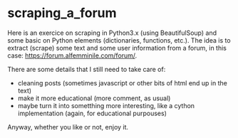 # scraping_a_forum

Here is an exercice on scraping in Python3.x (using BeautifulSoup) and some basic on Python elements (dictionaries, functions, etc.). The idea is to extract (scrape) some text and some user information from a forum, in this case: https://forum.alfemminile.com/forum/.

There are some details that I still need to take care of:
 - cleaning posts (sometimes javascript or other bits of html end up in the text)
 - make it more educational (more comment, as usual)
 - maybe turn it into sometthing more interesting, like a cython implementation (again, for educational purpouses)
 
Anyway, whether you like or not, enjoy it.



